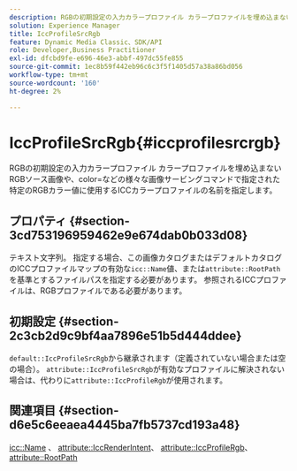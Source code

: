 ```yaml
---
description: RGBの初期設定の入力カラープロファイル カラープロファイルを埋め込まないRGBソース画像や、color=などの様々な画像サービングコマンドで指定された特定のRGBカラー値に使用するICCカラープロファイルの名前を指定します。
solution: Experience Manager
title: IccProfileSrcRgb
feature: Dynamic Media Classic、SDK/API
role: Developer,Business Practitioner
exl-id: dfcbd9fe-e696-46e3-abbf-497dc55fe855
source-git-commit: 1ec8b59f442eb96c6c3f5f1405d57a38a86bd056
workflow-type: tm+mt
source-wordcount: '160'
ht-degree: 2%

---
```


# IccProfileSrcRgb{#iccprofilesrcrgb}

RGBの初期設定の入力カラープロファイル カラープロファイルを埋め込まないRGBソース画像や、color=などの様々な画像サービングコマンドで指定された特定のRGBカラー値に使用するICCカラープロファイルの名前を指定します。

## プロパティ {#section-3cd753196959462e9e674dab0b033d08}

テキスト文字列。 指定する場合、この画像カタログまたはデフォルトカタログのICCプロファイルマップの有効な`icc::Name`値、または`attribute::RootPath`を基準とするファイルパスを指定する必要があります。 参照されるICCプロファイルは、RGBプロファイルである必要があります。

## 初期設定 {#section-2c3cb2d9c9bf4aa7896e51b5d444ddee}

`default::IccProfileSrcRgb`から継承されます（定義されていない場合または空の場合）。 `attribute::IccProfileSrcRgb`が有効なプロファイルに解決されない場合は、代わりに`attribute::IccProfileRgb`が使用されます。

## 関連項目 {#section-d6e5c6eeaea4445ba7fb5737cd193a48}

[icc::Name](../../../../../is-api/image-catalog/image-serving-api-ref/c-image-catalog-reference/c-icc-profile-map-reference/r-name-icc.md#reference-9e7d3c8e35434981a3dfac66b8946cbe) 、 [attribute::IccRenderIntent](../../../../../is-api/image-catalog/image-serving-api-ref/c-image-catalog-reference/c-attributes-reference/r-iccrenderintent.md#reference-012f207f28bd4406a5368d23ed95a51f)、 [attribute::IccProfileRgb](../../../../../is-api/image-catalog/image-serving-api-ref/c-image-catalog-reference/c-attributes-reference/r-iccprofilergb.md#reference-3479e7daac54404f84b06b98ca07b9df)、 [attribute::RootPath](../../../../../is-api/image-catalog/image-serving-api-ref/c-image-catalog-reference/c-attributes-reference/r-rootpath.md#reference-17d57e5967be403b8408fa7214017494)
